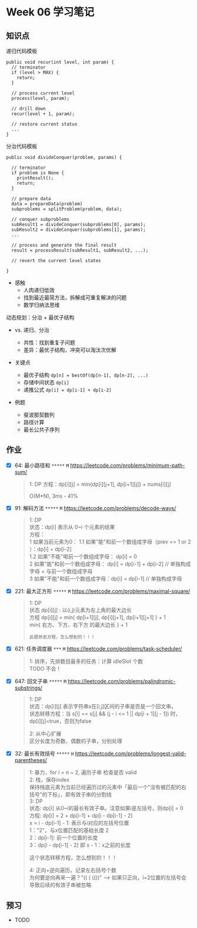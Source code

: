 # Week 06 学习笔记

## 知识点


递归代码模板
```
public void recur(int level, int param) {
  // terminator
  if (level > MAX) {
    return;
  }         

  // process current level  
  process(level, param);

  // drill down 
  recur(level + 1, param);

  // restore current status 
  ...
}
```

分治代码模板
```
public void divideConquer(problem, params) {   

  // terminator
  if problem is None {
    printResult();
    return;
  }
  
  // prepare data
  data = prepareData(problem)
  subproblems = splitProblem(problem, data);
  
  // conquer subproblems
  subResult1 = divideConquer(subproblems[0], params);
  subResult2 = divideConquer(subproblems[1], params);
  ...
  
  // process and generate the final result
  result = processResult(subResult1, subResult2, ...);
  
  // revert the current level states
  
}

```

- 感触
  - 人肉递归低效
  - 找到最近最简方法，拆解成可重复解决的问题
  - 数学归纳法思维

动态规划：分治 + 最优子结构
- vs. 递归、分治
  - 共性：找到重复子问题
  - 差异：最优子结构，冲突可以淘汰次优解
  
- 关键点
  - 最优子结构 `dp[n] = bestOf(dp[n-1], dp[n-2], ...)`
  - 存储中间状态 `dp[i]`
  - 递推公式 `dp[i] = dp[i-1] + dp[i-2]`
  
- 例题
  - 斐波那契数列
  - 路径计算
  - 最长公共子序列  

## 作业

- [x] 64: 最小路径和 `*****` `M`
https://leetcode.com/problems/minimum-path-sum/
  > 1: DP 
  >    方程：dp[i][j] = min{dp[i][j+1], dp[i+1][j]} + nums[i][j]
  > 
  >    O(M*N), 3ms - 41%


- [x] 91: 解码方法 `*****` `M`
https://leetcode.com/problems/decode-ways/
  > 1: DP       
  > 状态：dp[i] 表示从 0~i 个元素的结果    
  > 方程：  
  >  1 如果当前元素为0：
  >    1.1 如果"能"和前一个数组成字母（prev == 1 or 2 ）：dp[i] = dp[i-2]  
  >    1.2 如果"不能"喝前一个数组成字母：                 dp[i] = 0      
  >  2 如果"能"和前一个数组成字母：  dp[i] = dp[i-1] + dp[i-2] // 单独构成字母  +  与前一个数组成字母   
  >  3 如果"不能"和前一个数组成字母：dp[i] = dp[i-1]           // 单独构成字母   

- [x] 221: 最大正方形 `*****` `M`
https://leetcode.com/problems/maximal-square/ 
  > 1: DP   
  >    状态 dp[i][j] : 以(i,j)元素为左上角的最大边长   
  >    方程 dp[i][j] = min{ dp[i+1][j], dp[i][j+1], dp[i+1][j+1] } + 1   
  >                    min{ 右方、下方、右下方 的最大边长 } + 1    
  >    
  >     此题状态方程，怎么想到的！！！

- [x] 621: 任务调度器 `***` `M`
https://leetcode.com/problems/task-scheduler/
  > 1: 排序，先排数目最多的任务：计算 idleSlot 个数    
  > TODO 不会！ 

- [x] 647: 回文子串 `*****` `M`
https://leetcode.com/problems/palindromic-substrings/
  > 1: DP  
  >    状态：dp[i][j] 表示字符串s在[i,j]区间的子串是否是一个回文串。  
  >    状态转移方程：当 s[i] == s[j] && (j - i <= 1 || dp[i + 1][j - 1]) 时，dp[i][j]=true，否则为false    
  > 
  > 2: 从中心扩展   
  >    区分长度为奇数、偶数的子串，分别处理     

- [x] 32: 最长有效括号 `*****` `H`
https://leetcode.com/problems/longest-valid-parentheses/
  > 1: 暴力，for i = n ~ 2, 遍历子串 检查是否 valid  
  > 2: 栈，保存index  
  >    保持栈底元素为当前已经遍历过的元素中「最后一个"没有被匹配的右括号"的下标」，即有效子串的分割线  
  > 3: DP  
  >    状态: dp[i] 从0~i的最长有效子串。注意如果i是左括号，则dp[i] = 0   
  >    方程: dp[i] = 2 + dp[i-1] + dp[i - dp[i-1] - 2]   
  >         x = i - dp[i-1] - 1: 表示与i对应的左括号位置  
  >         1："2"，与x位置匹配的基础长度 2      
  >         2：dp[i-1]: 前一个位置的长度    
  >         3：dp[i - dp[i-1] - 2] 即 x - 1：x之前的长度  
  >         
  >   这个状态转移方程，怎么想到的！！！ 
  >
  > 4: 正向+逆向遍历，记录左右括号个数   
  >    为何要逆向再来一遍？"(( ( (())" --> 如果只正向，i=2位置的左括号会导致后续的有效子串被忽略     


## 预习

 - TODO